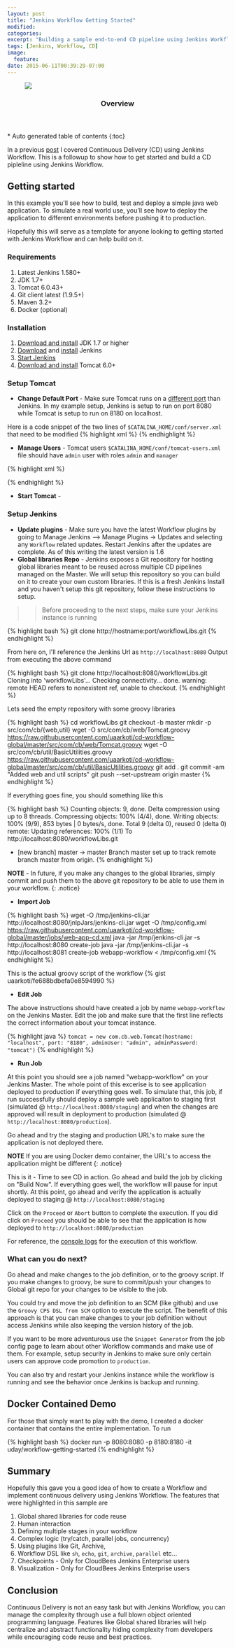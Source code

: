 ```yaml
---
layout: post
title: "Jenkins Workflow Getting Started"
modified:
categories:
excerpt: "Building a sample end-to-end CD pipeline using Jenkins Workflow"
tags: [Jenkins, Workflow, CD]
image:
  feature:
date: 2015-06-11T00:39:29-07:00
---
```

<figure>
	<a href="/images/workflow-large.png"><img src="/images/workflow-large.png"></a>
</figure>
<section id="table-of-contents" class="toc">
  <header>
    <h3>Overview</h3>
  </header>
<div id="drawer" markdown="1">
*  Auto generated table of contents
{:toc}
</div>
</section><!-- /#table-of-contents -->

In a previous [post](http://udaypal.com/2015-04-08-continuous-delivery-using-jenkins-workflow/) I covered Continuous Delivery (CD) using Jenkins Workflow. This is a followup to show how to get started and build a CD pipleline using Jenkins Workflow.

## Getting started

In this example you'll see how to build, test and deploy a simple java web application. To simulate a real world use, you'll see how to deploy the application to different environments before pushing it to production.

Hopefully this will serve as a template for anyone looking to getting started with Jenkins Workflow and can help build on it.

### Requirements

1. Latest Jenkins 1.580+
2. JDK 1.7+
3. Tomcat 6.0.43+
4. Git client latest (1.9.5+)
5. Maven 3.2+
6. Docker (optional)

### Installation

1. [Download and install](http://www.oracle.com/technetwork/java/javase/downloads/index.html) JDK 1.7 or higher
2. [Download](https://jenkins-ci.org/) and [install](https://wiki.jenkins-ci.org/display/JENKINS/Installing+Jenkins) Jenkins
3. [Start Jenkins](https://wiki.jenkins-ci.org/display/JENKINS/Starting+and+Accessing+Jenkins)
4. [Download and install](https://tomcat.apache.org/download-60.cgi) Tomcat 6.0+

### Setup Tomcat

- **Change Default Port** - Make sure Tomcat runs on a [different port](http://www.mkyong.com/tomcat/how-to-change-tomcat-default-port/) than Jenkins. In my example setup, Jenkins is setup to run on port 8080 while Tomcat is setup to run on 8180 on localhost.

Here is a code snippet of the two lines of `$CATALINA_HOME/conf/server.xml` that need to be modified
{% highlight xml %}
<Connector port="8180" protocol="HTTP/1.1"
           connectionTimeout="20000"
           redirectPort="8443" />
<Connector port="8109" protocol="AJP/1.3" redirectPort="8443" />
{% endhighlight %}

- **Manage Users** - Tomcat users `$CATALINA_HOME/conf/tomcat-users.xml` file should have `admin` user with roles `admin` and `manager`

{% highlight xml %}
<?xml version='1.0' encoding='utf-8'?>
<tomcat-users>
  <role rolename="tomcat"/>
  <role rolename="role1"/>
  <role rolename="admin"/>
  <role rolename="manager"/>
  <user username="tomcat" password="tomcat" roles="tomcat"/>
  <user username="admin" password="tomcat" roles="admin,manager"/>
</tomcat-users>
{% endhighlight %}

- **Start Tomcat** -

### Setup Jenkins

- **Update plugins** - Make sure you have the latest Workflow plugins by going to Manage Jenkins --> Manage Plugins -> Updates and selecting any `Workflow` related updates. Restart Jenkins after the updates are complete. As of this writing the latest version is 1.6
- **Global libraries Repo** - Jenkins exposes a Git repository for hosting global libraries meant to be reused across multiple CD pipelines managed on the Master. We will setup this repository so you can build on it to create your own custom libraries. If this is a fresh Jenkins Install and you haven't setup this git repository, follow these instructions to setup.

>> Before proceeding to the next steps, make sure your Jenkins instance is running


{% highlight bash %}
git clone http://hostname:port/workflowLibs.git
{% endhighlight %}

From here on, I'll reference the Jenkins Url as `http://localhost:8080`
Output from executing the above command

{% highlight bash %}
git clone http://localhost:8080/workflowLibs.git
Cloning into 'workflowLibs'...
Checking connectivity... done.
warning: remote HEAD refers to nonexistent ref, unable to checkout.
{% endhighlight %}

Lets seed the empty repository with some groovy libraries

{% highlight bash %}
cd workflowLibs
git checkout -b master
mkdir -p src/com/cb/{web,util}
wget -O src/com/cb/web/Tomcat.groovy https://raw.githubusercontent.com/uaarkoti/cd-workflow-global/master/src/com/cb/web/Tomcat.groovy
wget -O src/com/cb/util/BasicUtilities.groovy https://raw.githubusercontent.com/uaarkoti/cd-workflow-global/master/src/com/cb/util/BasicUtilities.groovy
git add .
git commit -am "Added web and util scripts"
git push --set-upstream origin master
{% endhighlight %}

If everything goes fine, you should something like this

{% highlight bash %}
Counting objects: 9, done.
Delta compression using up to 8 threads.
Compressing objects: 100% (4/4), done.
Writing objects: 100% (9/9), 853 bytes | 0 bytes/s, done.
Total 9 (delta 0), reused 0 (delta 0)
remote: Updating references: 100% (1/1)
To http://localhost:8080/workflowLibs.git
 * [new branch]      master -> master
Branch master set up to track remote branch master from origin.
{% endhighlight %}

**NOTE** - In future, if you make any changes to the global libraries, simply commit and push them to the above git repository to be able to use them in your workflow.
{: .notice}

- **Import Job**

{% highlight bash %}
wget -O /tmp/jenkins-cli.jar http://localhost:8080/jnlpJars/jenkins-cli.jar
wget -O /tmp/config.xml https://raw.githubusercontent.com/uaarkoti/cd-workflow-global/master/jobs/web-app-cd.xml
java -jar /tmp/jenkins-cli.jar -s http://localhost:8080 create-job
java -jar /tmp/jenkins-cli.jar -s http://localhost:8081 create-job webapp-workflow < /tmp/config.xml
{% endhighlight %}

This is the actual groovy script of the workflow
{% gist uaarkoti/fe688bdbefa0e8594990 %}

- **Edit Job**

The above instructions should have created a job by name `webapp-workflow` on the Jenkins Master. Edit the job and make sure that the first line reflects the correct information about your tomcat instance.

{% highlight java %}
`tomcat = new com.cb.web.Tomcat(hostname: "localhost", port: "8180", adminUser: "admin", adminPassword: "tomcat")`
{% endhighlight %}

- **Run Job**

At this point you should see a job named "webapp-workflow" on your Jenkins Master. The whole point of this excerise is to see application deployed to production if everything goes well. To simulate that, this job, if run successfully should deploy a sample web applicaiton to staging first (simulated @ `http://localhost:8080/staging`) and when the changes are approved will result in deployment to production (simulated @ `http://localhost:8080/production`).

Go ahead and try the staging and production URL's to make sure the application is not deployed there.

**NOTE** If you are using Docker demo container, the URL's to access the application might be different
{: .notice}

This is it - Time to see CD in action. Go ahead and build the job by clicking on "Build Now". If everything goes well, the workflow will pause for input shortly. At this point, go ahead and verify the application is actually deployed to staging @ `http://localhost:8080/staging`

Click on the `Proceed` or `Abort` button to complete the execution. If you did click on `Proceed` you should be able to see that the application is how deployed to `http://localhost:8080/production`

For reference, the [console logs](https://gist.github.com/uaarkoti/2fe83745d361a261a387) for the execution of this workflow.

### What can you do next?

Go ahead and make changes to the job definition, or to the groovy script. If you make changes to groovy, be sure to commit/push your changes to Global git repo for your changes to be visible to the job.

You could try and move the job definition to an SCM (like github) and use the `Groovy CPS DSL from SCM` option to execute the script. The benefit of this approach is that you can make changes to your job definition without access Jenkins while also keeping the version history of the job.

If you want to be more adventurous use the `Snippet Generator` from the job config page to learn about other Workflow commands and make use of them. For example, setup security in Jenkins to make sure only certain users can approve code promotion to `production`.

You can also try and restart your Jenkins instance while the workflow is running and see the behavior once Jenkins is backup and running.

## Docker Contained Demo

For those that simply want to play with the demo, I created a docker container that contains the entire implementation. To run

{% highlight bash %}
docker run -p 8080:8080 -p 8180:8180 -it uday/workflow-getting-started
{% endhighlight %}

## Summary

Hopefully this gave you a good idea of how to create a Workflow and implement continuous delivery using Jenkins Workflow. The features that were highlighted in this sample are

1. Global shared libraries for code reuse
2. Human interaction
3. Defining multiple stages in your workflow
4. Complex logic (try/catch, parallel jobs, concurrency)
5. Using plugins like Git, Archive,
6. Workflow DSL like `sh`, `echo`, `git`, `archive`, `parallel` etc...
7. Checkpoints - Only for CloudBees Jenkins Enterprise users
8. Visualization - Only for CloudBees Jenkins Enterprise users

## Conclusion

Continuous Delivery is not an easy task but with Jenkins Workflow, you can manage the complexity through use a full blown object oriented programming language. Features like Global shared libraries will help centralize and abstract functionality hiding complexity from developers while encouraging code reuse and best practices.
